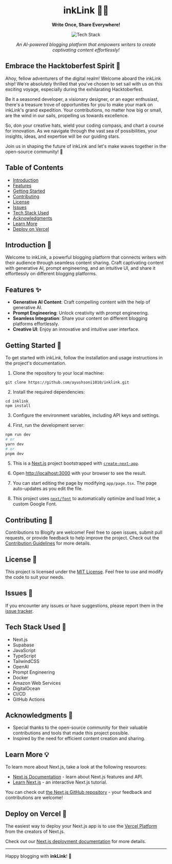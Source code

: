 <h1 align="center">inkLink ✍🏻</h1>

<p align="center">
  <b>Write Once, Share Everywhere!</b>
</p>

<p align="center">
  <img src="https://img.shields.io/badge/Tech%20Stack-Next.js%20%7C%20TailwindCSS%20%7C%20OpenAI%20%7C%20TypeScript%20%7C%20Supabase-0288d1.svg" alt="Tech Stack" />
</p>

<p align="center">
  <i>An AI-powered blogging platform that empowers writers to create captivating content effortlessly!</i>
</p>


## Embrace the Hacktoberfest Spirit 🎉
Ahoy, fellow adventurers of the digital realm! Welcome aboard the inkLink ship! We're absolutely thrilled that you've chosen to set sail with us on this exciting voyage, especially during the exhilarating Hacktoberfest.

Be it a seasoned developer, a visionary designer, or an eager enthusiast, there's a treasure trove of opportunities for you to make your mark on inkLink's grand expedition. Your contributions, no matter how big or small, are the wind in our sails, propelling us towards excellence.

So, don your creative hats, wield your coding compass, and chart a course for innovation. As we navigate through the vast sea of possibilities, your insights, ideas, and expertise will be our guiding stars.

Join us in shaping the future of inkLink and let's make waves together in the open-source community! 🌟

## Table of Contents
- [Introduction](#introduction-)
- [Features](#features-)
- [Getting Started](#getting-started-)
- [Contributing](#contributing-)
- [License](#license-)
- [Issues](#issues-)
- [Tech Stack Used](#tech-stack-used-)
- [Acknowledgments](#acknowledgments-)
- [Learn More](#learn-more-)
- [Deploy on Vercel](#deploy-on-vercel-)

## Introduction 📝

Welcome to inkLink, a powerful blogging platform that connects writers with their audience through seamless content sharing. Craft captivating content with generative AI, prompt engineering, and an intuitive UI, and share it effortlessly on different blogging platforms.

## Features ✨

- **Generative AI Content**: Craft compelling content with the help of generative AI.
- **Prompt Engineering**: Unlock creativity with prompt engineering.
- **Seamless Integration**: Share your content on different blogging platforms effortlessly.
- **Creative UI**: Enjoy an innovative and intuitive user interface.

## Getting Started 🚀
To get started with inkLink, follow the installation and usage instructions in the project's documentation.

1. Clone the repository to your local machine:
```
git clone https://github.com/ayushsoni1010/inklink.git
```

2. Install the required dependencies:
```
cd inklink
npm install
```

3. Configure the environment variables, including API keys and settings.

4. First, run the development server:
```bash
npm run dev
# or
yarn dev
# or
pnpm dev
```

5. This is a [Next.js](https://nextjs.org/) project bootstrapped with [`create-next-app`](https://github.com/vercel/next.js/tree/canary/packages/create-next-app).

6. Open [http://localhost:3000](http://localhost:3000) with your browser to see the result.

7. You can start editing the page by modifying `app/page.tsx`. The page auto-updates as you edit the file.

8. This project uses [`next/font`](https://nextjs.org/docs/basic-features/font-optimization) to automatically optimize and load Inter, a custom Google Font.

## Contributing 🤝

Contributions to Blogify are welcome! Feel free to open issues, submit pull requests, or provide feedback to help improve the project. Check out the [Contribution Guidelines](CONTRIBUTING.md) for more details.

## License 📜

This project is licensed under the [MIT License](LICENSE). Feel free to use and modify the code to suit your needs.

## Issues 🐛

If you encounter any issues or have suggestions, please report them in the [issue tracker](https://github.com/ayushsoni1010/inklink/issues).

## Tech Stack Used 💅

- Next.js
- Supabase
- JavaScript
- TypeScript
- TailwindCSS
- OpenAI
- Prompt Engineering
- Docker
- Amazon Web Services
- DigitalOcean
- CI/CD
- GitHub Actions

## Acknowledgments 🙏

- Special thanks to the open-source community for their valuable contributions and tools that made this project possible.
- Inspired by the need for efficient content creation and sharing.

## Learn More 💡

To learn more about Next.js, take a look at the following resources:

- [Next.js Documentation](https://nextjs.org/docs) - learn about Next.js features and API.
- [Learn Next.js](https://nextjs.org/learn) - an interactive Next.js tutorial.

You can check out [the Next.js GitHub repository](https://github.com/vercel/next.js/) - your feedback and contributions are welcome!

## Deploy on Vercel 🔗

The easiest way to deploy your Next.js app is to use the [Vercel Platform](https://vercel.com/new?utm_medium=default-template&filter=next.js&utm_source=create-next-app&utm_campaign=create-next-app-readme) from the creators of Next.js.

Check out our [Next.js deployment documentation](https://nextjs.org/docs/deployment) for more details.

---

Happy blogging with **inkLink**! 🎉
